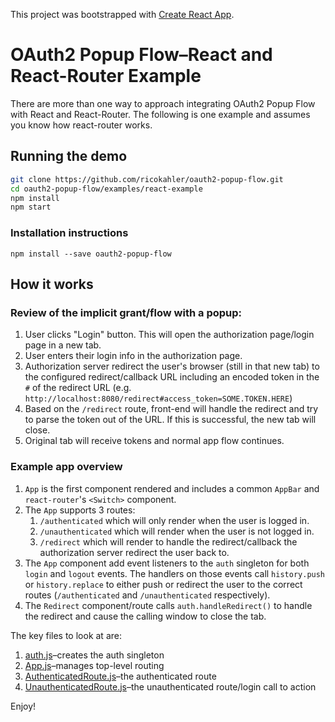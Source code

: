 This project was bootstrapped with [Create React App](https://github.com/facebook/create-react-app).

# OAuth2 Popup Flow–React and React-Router Example

There are more than one way to approach integrating OAuth2 Popup Flow with React and React-Router. The following is one example and assumes you know how react-router works.

## Running the demo

```bash
git clone https://github.com/ricokahler/oauth2-popup-flow.git
cd oauth2-popup-flow/examples/react-example
npm install
npm start
```

### Installation instructions

```
npm install --save oauth2-popup-flow
```

## How it works

### Review of the implicit grant/flow with a popup:

1. User clicks "Login" button. This will open the authorization page/login page in a new tab.
2. User enters their login info in the authorization page.
3. Authorization server redirect the user's browser (still in that new tab) to the configured redirect/callback URL including an encoded token in the `#` of the redirect URL (e.g. `http://localhost:8080/redirect#access_token=SOME.TOKEN.HERE`)
4. Based on the `/redirect` route, front-end will handle the redirect and try to parse the token out of the URL. If this is successful, the new tab will close.
5. Original tab will receive tokens and normal app flow continues.

### Example app overview

1. `App` is the first component rendered and includes a common `AppBar` and `react-router`'s `<Switch>` component.
2. The `App` supports 3 routes:
   1. `/authenticated` which will only render when the user is logged in.
   2. `/unauthenticated` which will render when the user is not logged in.
   3. `/redirect` which will render to handle the redirect/callback the authorization server redirect the user back to.
3. The `App` component add event listeners to the `auth` singleton for both `login` and `logout` events. The handlers on those events call `history.push` or `history.replace` to either push or redirect the user to the correct routes (`/authenticated` and `/unauthenticated` respectively).
4. The `Redirect` component/route calls `auth.handleRedirect()` to handle the redirect and cause the calling window to close the tab.

The key files to look at are:

1. [auth.js](./src/auth.js)–creates the auth singleton
2. [App.js](./src/App.js)–manages top-level routing
3. [AuthenticatedRoute.js](./src/AuthenticatedRoute.js)–the authenticated route
4. [UnauthenticatedRoute.js](./src/UnauthenticatedRoute.js)–the unauthenticated route/login call to action

Enjoy!
